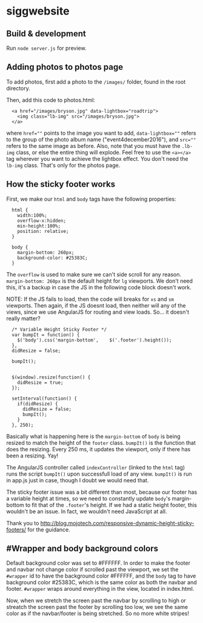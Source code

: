 # siggwebsite

## Build & development

Run `node server.js` for preview.

## Adding photos to photos page

To add photos, first add a photo to the `/images/` folder, found in the root directory.

Then, add this code to photos.html:

```
  <a href="/images/bryson.jpg" data-lightbox="roadtrip">
    <img class="lb-img" src="/images/bryson.jpg">
  </a>      
```
where `href=""` points to the image you want to add,  `data-lightbox=""` refers to the group of the photo album name ("event4december2016"), and `src=""` refers to the same image as before.
Also, note that you must have the `.lb-img` class, or else the entire thing will explode.
Feel free to use the `<a></a>` tag wherever you want to achieve the lightbox effect. You don't need the `lb-img` class. That's only for the photos page.

## How the sticky footer works

First, we make our `html` and `body` tags have the following properties:

```
  html {
    width:100%;
    overflow-x:hidden;
    min-height:100%;
    position: relative;
  }

  body {
    margin-bottom: 260px;
    background-color: #25383C;
  }
```
The `overflow` is used to make sure we can't side scroll for any reason. `margin-bottom: 260px` is the default height for `lg` viewports. We don't need this, it's a backup in case the JS in the following code block doesn't work. 

NOTE: If the JS fails to load, then the code will breaks for `xs` and `sm` viewports. Then again, if the JS doesnt load, then neither will any of the views, since we use AngularJS for routing and view loads. So... it doesn't really matter?

```
  /* Variable Height Sticky Footer */
  var bumpIt = function() {  
    $('body').css('margin-bottom',    $('.footer').height());
  },
  didResize = false;

  bumpIt();


  $(window).resize(function() {
    didResize = true;
  });

  setInterval(function() {  
    if(didResize) {
      didResize = false;
      bumpIt();
    }
  }, 250);
```
Basically what is happening here is the `margin-bottom` of `body` is being resized to match the height of the `footer` class. `bumpIt()` is the function that does the resizing. Every 250 ms, it updates the viewport, only if there has been a resizing. Yay!

The AngularJS controller called `indexController` (linked to the `html` tag) runs the script `bumpIt()` upon successfull load of any view. `bumpIt()` is run in app.js just in case, though I doubt we would need that.

The sticky footer issue was a bit different than most, because our footer has a variable height at times, so we need to constantly update `body`'s margin-bottom to fit that of the `.footer`'s height. If we had a static height footer, this wouldn't be an issue. In fact, we wouldn't need JavaScript at all.

Thank you to http://blog.mojotech.com/responsive-dynamic-height-sticky-footers/ for the guidance.

## #Wrapper and body background colors

Default background color was set to #FFFFFF. In order to make the footer and navbar not change color if scrolled past the viewport, we set the `#wrapper` id to have the background color #FFFFFF, and the `body` tag to have background color #25383C, which is the same color as both the navbar and footer. `#wrapper` wraps around everything in the view, located in index.html. 

Now, when we stretch the screen past the navbar by scrolling to high or streatch the screen past the footer by scrolling too low, we see the same color as if the navbar/footer is being stretched. So no more white stripes!
